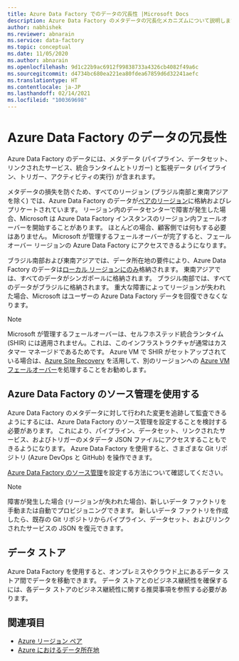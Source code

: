 ```yaml
---
title: Azure Data Factory でのデータの冗長性 |Microsoft Docs
description: Azure Data Factory のメタデータの冗長化メカニズムについて説明します
author: nabhishek
ms.reviewer: abnarain
ms.service: data-factory
ms.topic: conceptual
ms.date: 11/05/2020
ms.author: abnarain
ms.openlocfilehash: 9d1c22b9ac6912f99838733a4326cb4082f49a6c
ms.sourcegitcommit: d4734bc680ea221ea80fdea67859d6d32241aefc
ms.translationtype: HT
ms.contentlocale: ja-JP
ms.lasthandoff: 02/14/2021
ms.locfileid: "100369698"
---
```

# <a name="azure-data-factory-data-redundancy"></a>**Azure Data Factory のデータの冗長性**

Azure Data Factory のデータには、メタデータ (パイプライン、データセット、リンクされたサービス、統合ランタイムとトリガー) と監視データ (パイプライン、トリガー、アクティビティの実行) が含まれます。 

メタデータの損失を防ぐため、すべてのリージョン (ブラジル南部と東南アジアを除く) では、Azure Data Factory のデータが[ペアのリージョン](../best-practices-availability-paired-regions.md#azure-regional-pairs)に格納およびレプリケートされています。 リージョン内のデータセンターで障害が発生した場合、Microsoft は Azure Data Factory インスタンスのリージョン内フェールオーバーを開始することがあります。 ほとんどの場合、顧客側では何もする必要はありません。 Microsoft が管理するフェールオーバーが完了すると、フェールオーバー リージョンの Azure Data Factory にアクセスできるようになります。 

ブラジル南部および東南アジアでは、データ所在地の要件により、Azure Data Factory のデータは[ローカル リージョンにのみ](../storage/common/storage-redundancy.md#locally-redundant-storage)格納されます。 東南アジアでは、すべてのデータがシンガポールに格納されます。 ブラジル南部では、すべてのデータがブラジルに格納されます。 重大な障害によってリージョンが失われた場合、Microsoft はユーザーの Azure Data Factory データを回復できなくなります。  

> [!NOTE]
> Microsoft が管理するフェールオーバーは、セルフホステッド統合ランタイム (SHIR) には適用されません。これは、このインフラストラクチャが通常はカスタマー マネージドであるためです。 Azure VM で SHIR がセットアップされている場合は、[Azure Site Recovery](../site-recovery/site-recovery-overview.md) を活用して、別のリージョンへの [Azure VM フェールオーバー](../site-recovery/azure-to-azure-architecture.md)を処理することをお勧めします。



## <a name="using-source-control-in-azure-data-factory"></a>**Azure Data Factory のソース管理を使用する**

Azure Data Factory のメタデータに対して行われた変更を追跡して監査できるようにするには、Azure Data Factory のソース管理を設定することを検討する必要があります。 これにより、パイプライン、データセット、リンクされたサービス、およびトリガーのメタデータ JSON ファイルにアクセスすることもできるようになります。 Azure Data Factory を使用すると、さまざまな Git リポジトリ (Azure DevOps と GitHub) を操作できます。 

 [Azure Data Factory のソース管理](./source-control.md)を設定する方法について確認してください。 

> [!NOTE]
> 障害が発生した場合 (リージョンが失われた場合)、新しいデータ ファクトリを手動または自動でプロビジョニングできます。 新しいデータ ファクトリを作成したら、既存の Git リポジトリからパイプライン、データセット、およびリンクされたサービスの JSON を復元できます。 



## <a name="data-stores"></a>**データ ストア**

Azure Data Factory を使用すると、オンプレミスやクラウド上にあるデータ ストア間でデータを移動できます。 データ ストアとのビジネス継続性を確保するには、各データ ストアのビジネス継続性に関する推奨事項を参照する必要があります。 

 

## <a name="see-also"></a>関連項目

- [Azure リージョン ペア](../best-practices-availability-paired-regions.md)
- [Azure におけるデータ所在地](https://azure.microsoft.com/global-infrastructure/data-residency/)